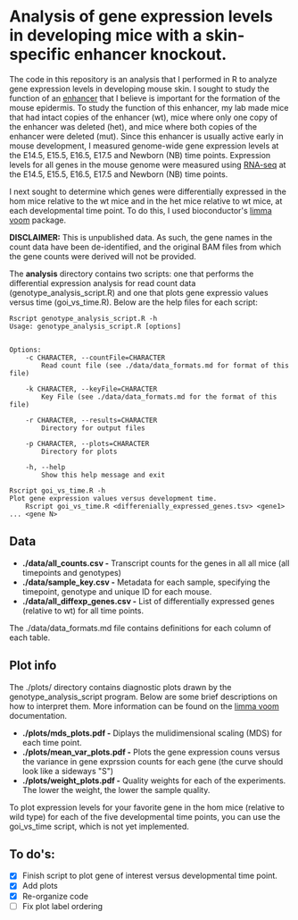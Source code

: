# Analysis of gene expression levels in developing mice with a skin-specific enhancer knockout.

The code in this repository is an analysis that I performed in R to analyze gene expression levels in developing mouse skin. I sought to study the function of an [enhancer](https://en.wikipedia.org/wiki/Enhancer_(genetics)) that I believe is important for the formation of the mouse epidermis. To study the function of this enhancer, my lab made mice that had intact copies of the enhancer (wt), mice where only one copy of the enhancer was deleted (het), and mice where both copies of the enhancer were deleted (mut). Since this enhancer is usually active early in mouse development, I measured genome-wide gene expression levels at the E14.5, E15.5, E16.5, E17.5 and Newborn (NB) time points. Expression levels for all genes in the mouse genome were measured using [RNA-seq](https://en.wikipedia.org/wiki/RNA-Seq) at the E14.5, E15.5, E16.5, E17.5 and Newborn (NB) time points. 

I next sought to determine which genes were differentially expressed in the hom mice relative to the wt mice and in the het mice relative to wt mice, at each developmental time point. To do this, I used bioconductor's [limma voom](https://bioconductor.org/packages/release/bioc/vignettes/limma/inst/doc/usersguide.pdf) package. 

**DISCLAIMER:** This is unpublished data. As such, the gene names in the count data have been de-identified, and the original BAM files from which the gene counts were derived will not be provided.

The **analysis** directory contains two scripts: one that performs the differential expression analysis for read count data (genotype_analysis_script.R) and one that plots gene expressio values versus time (goi_vs_time.R). Below are the help files for each script: 
```
Rscript genotype_analysis_script.R -h 
Usage: genotype_analysis_script.R [options]


Options:
	-c CHARACTER, --countFile=CHARACTER
		Read count file (see ./data/data_formats.md for format of this file)

	-k CHARACTER, --keyFile=CHARACTER
		Key File (see ./data/data_formats.md for the format of this file)

	-r CHARACTER, --results=CHARACTER
		Directory for output files

	-p CHARACTER, --plots=CHARACTER
		Directory for plots

	-h, --help
		Show this help message and exit
```

```
Rscript goi_vs_time.R -h
Plot gene expression values versus development time.
	Rscript goi_vs_time.R <differenially_expressed_genes.tsv> <gene1> ... <gene N>
```

## Data

* **./data/all_counts.csv -** Transcript counts for the genes in all all mice (all timepoints and genotypes)
* **./data/sample_key.csv -** Metadata for each sample, specifying the timepoint, genotype and unique ID for each mouse.
* **./data/all_diffexp_genes.csv -** List of differentially expressed genes (relative to wt) for all time points.

The ./data/data_formats.md file contains definitions for each column of each table.

## Plot info

The ./plots/ directory contains diagnostic plots drawn by the genotype_analysis_script program. Below are some brief descriptions on how to interpret them. More information can be found on the [limma voom](https://bioconductor.org/packages/release/bioc/vignettes/limma/inst/doc/usersguide.pdf) documentation.

* **./plots/mds_plots.pdf -** Diplays the mulidimensional scaling (MDS) for each time point.
* **./plots/mean_var_plots.pdf -** Plots the gene expression couns versus the variance in gene exprssion counts for each gene (the curve should look like a sideways "S")
* **./plots/weight_plots.pdf -** Quality weights for each of the experiments. The lower the weight, the lower the sample quality.

To plot expression levels for your favorite gene in the hom mice \(relative to wild type\) for each of the five developmental time points, you can use the goi\_vs\_time script, which is not yet implemented.

## To do's:

- [x] Finish script to plot gene of interest versus developmental time point.
- [x] Add plots
- [x] Re-organize code
- [ ] Fix plot label ordering
